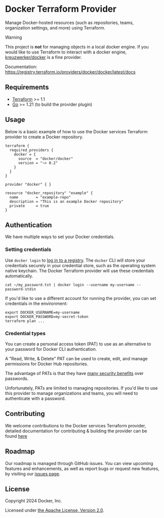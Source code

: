 # Docker Terraform Provider

Manage Docker-hosted resources (such as repositories,
teams, organization settings, and more) using Terraform.

> [!WARNING]
> This project is **not** for managing objects in a local docker engine. If you would like to use Terraform to interact with a docker engine, [kreuzwerker/docker](https://registry.terraform.io/providers/kreuzwerker/docker/latest) is a fine provider.

Documentation: https://registry.terraform.io/providers/docker/docker/latest/docs

## Requirements

- [Terraform](https://developer.hashicorp.com/terraform/downloads) >= 1.1
- [Go](https://golang.org/doc/install) >= 1.21 (to build the provider plugin)

## Usage

Below is a basic example of how to use the Docker services Terraform provider to create a Docker repository. 

```hcl
terraform {
  required_providers {
    docker = {
      source  = "docker/docker"
      version = "~> 0.2"
    }
  }
}

provider "docker" { }

resource "docker_repository" "example" {
  name        = "example-repo"
  description = "This is an example Docker repository"
  private     = true
}
```

## Authentication

We have multiple ways to set your Docker credentials.

### Setting credentials

Use `docker login` to [log in to a
registry](https://docs.docker.com/reference/cli/docker/login/). The `docker` CLI
will store your credentials securely in your credential store, such as the
operating system native keychain. The Docker Terraform provider will
use these credentials automatically.

```
cat ~/my_password.txt | docker login --username my-username --password-stdin
```

If you'd like to use a different account for running the provider,
you can set credentials in the environment:

```
export DOCKER_USERNAME=my-username
export DOCKER_PASSWORD=my-secret-token
terraform plan ...
```

### Credential types

You can create a personal access token (PAT) to use as an alternative to your
password for Docker CLI authentication.

A "Read, Write, & Delete" PAT can be used to create, edit, and 
manage permissions for Docker Hub repositories.

The advantage of PATs is that they have [many security
benefits](https://docs.docker.com/security/for-developers/access-tokens/) over
passwords.

Unfortunately, PATs are limited to managing repositories. If you'd like to use
this provider to manage organizations and teams, you will need to authenticate
with a password.

## Contributing

We welcome contributions to the Docker services Terraform provider, detailed documentation for contributing & building the provider can be found [here](https://github.com/docker/terraform-provider-docker/blob/main/CONTRIBUTING.md)

## Roadmap

Our roadmap is managed through GitHub issues. You can view upcoming features and enhancements, as well as report bugs or request new features, by visiting our [issues page](https://github.com/docker/terraform-provider-docker/issues?q=sort%3Aupdated-desc+is%3Aissue+is%3Aopen).

## License

Copyright 2024 Docker, Inc.

Licensed under [the Apache License, Version 2.0](LICENSE).
